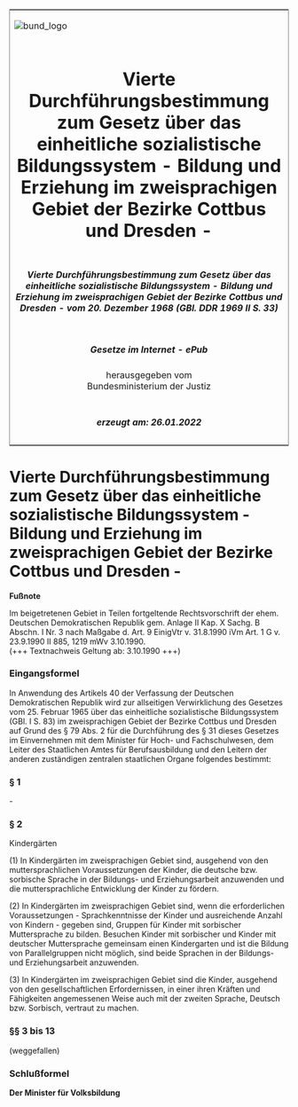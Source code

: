 <span id="DECKBLATT.html"></span>

<table border="0" frame="border" width="100%">

<tr valign="top">

<td align="left">

![bund\_logo](BfJ_2021_Web_de_de.gif)

</td>

<td align="right">

 

</td>

</tr>

<tr align="center" valign="middle">

<td colspan="2">

# Vierte Durchführungsbestimmung zum Gesetz über das einheitliche sozialistische Bildungssystem - Bildung und Erziehung im zweisprachigen Gebiet der Bezirke Cottbus und Dresden -

</td>

</tr>

<tr align="center" valign="middle">

<td colspan="2">

##### Vierte Durchführungsbestimmung zum Gesetz über das einheitliche sozialistische Bildungssystem - Bildung und Erziehung im zweisprachigen Gebiet der Bezirke Cottbus und Dresden - vom 20. Dezember 1968 (GBl. DDR 1969 II S. 33)

</td>

</tr>

<tr align="center" valign="middle">

<td colspan="2">

  
  

##### Gesetze im Internet - ePub  
  
herausgegeben vom  
Bundesministerium der Justiz

</td>

</tr>

<tr align="center" valign="bottom">

<td colspan="2">

  
  

##### erzeugt am: 26.01.2022

</td>

</tr>

</table>

<span id="DDNR200330969.html"></span>

# Vierte Durchführungsbestimmung zum Gesetz über das einheitliche sozialistische Bildungssystem - Bildung und Erziehung im zweisprachigen Gebiet der Bezirke Cottbus und Dresden -

<div>

  
**Fußnote**

<div class="jnhtml">

<div>

<div class="jurAbsatz">

Im beigetretenen Gebiet in Teilen fortgeltende Rechtsvorschrift der
ehem. Deutschen Demokratischen Republik gem. Anlage II Kap. X Sachg. B
Abschn. I Nr. 3 nach Maßgabe d. Art. 9 EinigVtr v. 31.8.1990 iVm Art. 1
G v. 23.9.1990 II 885, 1219 mWv 3.10.1990.  
(+++ Textnachweis Geltung ab: 3.10.1990 +++)

</div>

</div>

</div>

</div>

<span id="DDNR200330969BJNE000100307.html"></span>

### Eingangsformel  

<div>

<div class="jnhtml">

<div>

<div class="jurAbsatz">

In Anwendung des Artikels 40 der Verfassung der Deutschen Demokratischen
Republik wird zur allseitigen Verwirklichung des Gesetzes vom 25.
Februar 1965 über das einheitliche sozialistische Bildungssystem (GBl. I
S. 83) im zweisprachigen Gebiet der Bezirke Cottbus und Dresden auf
Grund des § 79 Abs. 2 für die Durchführung des § 31 dieses Gesetzes im
Einvernehmen mit dem Minister für Hoch- und Fachschulwesen, dem Leiter
des Staatlichen Amtes für Berufsausbildung und den Leitern der anderen
zuständigen zentralen staatlichen Organe folgendes bestimmt:

</div>

</div>

</div>

</div>

<span id="DDNR200330969BJNE000200307.html"></span>

### § 1  

<div>

<div class="jnhtml">

<div>

<div class="jurAbsatz">

\-

</div>

</div>

</div>

</div>

<span id="DDNR200330969BJNE000300307.html"></span>

### § 2  
Kindergärten

<div>

<div class="jnhtml">

<div>

<div class="jurAbsatz">

(1) In Kindergärten im zweisprachigen Gebiet sind, ausgehend von den
muttersprachlichen Voraussetzungen der Kinder, die deutsche bzw.
sorbische Sprache in der Bildungs- und Erziehungsarbeit anzuwenden und
die muttersprachliche Entwicklung der Kinder zu fördern.

</div>

<div class="jurAbsatz">

(2) In Kindergärten im zweisprachigen Gebiet sind, wenn die
erforderlichen Voraussetzungen - Sprachkenntnisse der Kinder und
ausreichende Anzahl von Kindern - gegeben sind, Gruppen für Kinder mit
sorbischer Muttersprache zu bilden. Besuchen Kinder mit sorbischer und
Kinder mit deutscher Muttersprache gemeinsam einen Kindergarten und ist
die Bildung von Parallelgruppen nicht möglich, sind beide Sprachen in
der Bildungs- und Erziehungsarbeit anzuwenden.

</div>

<div class="jurAbsatz">

(3) In Kindergärten im zweisprachigen Gebiet sind die Kinder, ausgehend
von den gesellschaftlichen Erfordernissen, in einer ihren Kräften und
Fähigkeiten angemessenen Weise auch mit der zweiten Sprache, Deutsch
bzw. Sorbisch, vertraut zu machen.

</div>

</div>

</div>

</div>

<span id="DDNR200330969BJNE000400307.html"></span>

### §§ 3 bis 13  
(weggefallen)

<span id="DDNR200330969BJNE000500307.html"></span>

### Schlußformel  

<div>

<div class="jnhtml">

<div>

<div class="jurAbsatz">

<span style=";font-weight:bold">Der Minister für Volksbildung</span>

</div>

</div>

</div>

</div>
